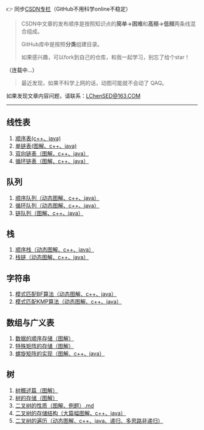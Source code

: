 👉 同步[CSDN专栏](https://blog.csdn.net/weixin_50564032/category_11588008.html?spm=1001.2014.3001.5482)（GitHub不用科学online不稳定）


>CSDN中文章的发布顺序是按照知识点的**简单->困难**和**高频->低频**两条线混合组成。
>
>GitHub库中是按照**分类**组建目录。
>
>如果感兴趣，可以fork到自己的仓库，和我一起学习，别忘了给个star！
>

（连载中...）

>最近发现，如果不科学上网的话，动图可能就不会动了 QAQ。


如果发现文章内容问题，请联系：LChenSED@163.COM


---------------------------------------------
                                                                         
## 线性表
                                                                         
1. [顺序表(c++、java)](https://github.com/URLeisure/Data_Structure_And_Algorithm-Review/blob/main/art./%E9%A1%BA%E5%BA%8F%E8%A1%A8%EF%BC%88c++%E3%80%81java%EF%BC%89.md)
2. [单链表(图解、c++、java)](https://github.com/URLeisure/Data_Structure_And_Algorithm-Review/blob/main/art./%E5%8D%95%E9%93%BE%E8%A1%A8(%E5%9B%BE%E8%A7%A3%E3%80%81c%2B%2B%E3%80%81java).md)
3. [双向链表（图解、c++、java）](https://github.com/URLeisure/Data_Structure_And_Algorithm-Review/blob/main/art./%E5%8F%8C%E5%90%91%E9%93%BE%E8%A1%A8%EF%BC%88%E5%9B%BE%E8%A7%A3%E3%80%81c%2B%2B%E3%80%81java%EF%BC%89.md)
4. [循环链表（图解、c++、java）](https://github.com/URLeisure/Data_Structure_And_Algorithm-Review/blob/main/art./%E5%BE%AA%E7%8E%AF%E9%93%BE%E8%A1%A8%EF%BC%88%E5%9B%BE%E8%A7%A3%E3%80%81c%2B%2B%E3%80%81java%EF%BC%89.md)

## 队列
1. [顺序队列（动态图解、c++、java）](https://github.com/URLeisure/Data_Structure_And_Algorithm-Review/blob/main/art./%E9%A1%BA%E5%BA%8F%E9%98%9F%E5%88%97(%E5%8A%A8%E6%80%81%E5%9B%BE%E8%A7%A3%E3%80%81c%2B%2B%E3%80%81java).md)
2. [循环队列（动态图解、c++、java）](https://github.com/URLeisure/Data_Structure_And_Algorithm-Review/blob/main/art./%E5%BE%AA%E7%8E%AF%E9%98%9F%E5%88%97%EF%BC%88%E5%8A%A8%E6%80%81%E5%9B%BE%E8%A7%A3%E3%80%81c%2B%2B%E3%80%81java%EF%BC%89.md)
3. [链队列（图解、c++、java）](https://github.com/URLeisure/Data_Structure_And_Algorithm-Review/blob/main/art./%E9%93%BE%E9%98%9F%E5%88%97%EF%BC%88%E5%9B%BE%E8%A7%A3%E3%80%81c%2B%2B%E3%80%81java%EF%BC%89.md)

## 栈
1. [顺序栈（动态图解、c++、java）](https://github.com/URLeisure/Data_Structure_And_Algorithm-Review/blob/main/art./%E9%A1%BA%E5%BA%8F%E6%A0%88%EF%BC%88%E5%8A%A8%E6%80%81%E5%9B%BE%E8%A7%A3%E3%80%81c%2B%2B%E3%80%81java%EF%BC%89.md)
2. [栈链（动态图解、c++、java）](https://github.com/URLeisure/Data_Structure_And_Algorithm-Review/blob/main/art./%E6%A0%88%E9%93%BE%EF%BC%88%E5%8A%A8%E6%80%81%E5%9B%BE%E8%A7%A3%E3%80%81c%2B%2B%E3%80%81java%EF%BC%89.md)

## 字符串
1. [模式匹配BF算法（动态图解、c++、java）](https://github.com/URLeisure/Data_Structure_And_Algorithm-Review/blob/main/art./%E6%A8%A1%E5%BC%8F%E5%8C%B9%E9%85%8DBF%E7%AE%97%E6%B3%95%EF%BC%88%E5%8A%A8%E6%80%81%E5%9B%BE%E8%A7%A3%E3%80%81c%2B%2B%E3%80%81java%EF%BC%89.md)
2. [模式匹配KMP算法（动态图解、c++、java）](https://github.com/URLeisure/Data_Structure_And_Algorithm-Review/blob/main/art./%E6%A8%A1%E5%BC%8F%E5%8C%B9%E9%85%8DKMP%E7%AE%97%E6%B3%95%EF%BC%88%E5%8A%A8%E6%80%81%E5%9B%BE%E8%A7%A3%E3%80%81c%2B%2B%E3%80%81java%EF%BC%89.md)


## 数组与广义表
1. [数据的顺序存储（图解）](https://github.com/URLeisure/Data_Structure_And_Algorithm-Review/blob/main/art./%E6%95%B0%E6%8D%AE%E7%9A%84%E9%A1%BA%E5%BA%8F%E5%AD%98%E5%82%A8%EF%BC%88%E5%9B%BE%E8%A7%A3%EF%BC%89.md)
2. [特殊矩阵的存储（图解）](https://github.com/URLeisure/Data_Structure_And_Algorithm-Review/blob/main/art./%E7%89%B9%E6%AE%8A%E7%9F%A9%E9%98%B5%E7%9A%84%E5%AD%98%E5%82%A8%EF%BC%88%E5%9B%BE%E8%A7%A3%EF%BC%89.md)
3. [螺旋矩阵的实现（图解、c++、java）](https://github.com/URLeisure/Data_Structure_And_Algorithm-Review/blob/main/art./%E8%9E%BA%E6%97%8B%E7%9F%A9%E9%98%B5%E7%9A%84%E5%AE%9E%E7%8E%B0%EF%BC%88%E5%9B%BE%E8%A7%A3%E3%80%81c%2B%2B%E3%80%81java%EF%BC%89.md)

## 树
1. [树概述篇（图解）](https://github.com/URLeisure/Data_Structure_And_Algorithm-Review/blob/main/art./%E6%A0%91%E6%A6%82%E8%BF%B0%E7%AF%87%EF%BC%88%E5%9B%BE%E8%A7%A3%EF%BC%89.md)
2. [树的存储（图解）](https://github.com/URLeisure/Data_Structure_And_Algorithm-Review/blob/main/art./%E6%A0%91%E7%9A%84%E5%AD%98%E5%82%A8%EF%BC%88%E5%9B%BE%E8%A7%A3%EF%BC%89.md)
3. [二叉树的性质（图解、例题）.md](https://github.com/URLeisure/Data_Structure_And_Algorithm-Review/blob/main/art./%E4%BA%8C%E5%8F%89%E6%A0%91%E7%9A%84%E6%80%A7%E8%B4%A8%EF%BC%88%E5%9B%BE%E8%A7%A3%E3%80%81%E4%BE%8B%E9%A2%98%EF%BC%89.md)
4. [二叉树的存储结构（大篇幅图解、c++、java）](https://github.com/URLeisure/Data_Structure_And_Algorithm-Review/blob/main/art./%E4%BA%8C%E5%8F%89%E6%A0%91%E7%9A%84%E5%AD%98%E5%82%A8%E7%BB%93%E6%9E%84%EF%BC%88%E5%A4%A7%E7%AF%87%E5%B9%85%E5%9B%BE%E8%A7%A3%E3%80%81c%2B%2B%E3%80%81java%EF%BC%89.md)
5. [二叉树的遍历（动态图解、c++、java、递归、多思路非递归）](https://github.com/URLeisure/Data_Structure_And_Algorithm-Review/blob/main/art./%E4%BA%8C%E5%8F%89%E6%A0%91%E7%9A%84%E9%81%8D%E5%8E%86%EF%BC%88%E5%8A%A8%E6%80%81%E5%9B%BE%E8%A7%A3%E3%80%81c%2B%2B%E3%80%81java%E3%80%81%E9%80%92%E5%BD%92%E3%80%81%E5%A4%9A%E6%80%9D%E8%B7%AF%E9%9D%9E%E9%80%92%E5%BD%92%EF%BC%89.md)
